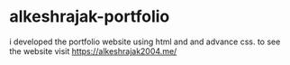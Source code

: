 # alkeshrajak-portfolio
i developed the portfolio website using html and  and advance css. to see the website visit https://alkeshrajak2004.me/
